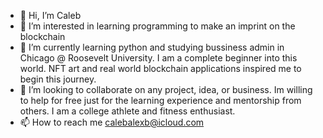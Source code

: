 - 👋 Hi, I’m Caleb
- 👀 I’m interested in learning programming to make an imprint on the blockchain
- 🌱 I’m currently learning python and studying bussiness admin in Chicago @ Roosevelt University. I am a complete beginner into this world. NFT art and real world blockchain applications inspired me to begin this journey.
- 💞️ I’m looking to collaborate on any project, idea, or business. Im willing to help for free just for the learning experience and mentorship from others. I am a college athlete and fitness enthusiast. 
- 📫 How to reach me calebalexb@icloud.com 

<!---
calebalexb/calebalexb is a ✨ special ✨ repository because its `README.md` (this file) appears on your GitHub profile.
You can click the Preview link to take a look at your changes.
--->
